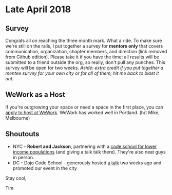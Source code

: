 # Late April 2018

## Survey
Congrats all on reaching the three month mark. What a ride. To make sure we're still on the rails, I put together a survey for **mentors only** that covers communication, organization, chapter members, and direction (link removed from Github edition). Please take it if you have the time; all results will be submitted to a friend outside the org, so really, don't pull any punches. This survey will be open for two weeks. *Aside: extra credit if you put together a mentee survey for your own city or for all of them; hit me back to blast it out.*

## WeWork as a Host
If you're outgrowing your space or need a space in the first place, you can [apply to host at WeWork](https://www.meetup.com/requestspace/). WeWork has worked well in Portland. (h/t Mike, Melbourne)

## Shoutouts
* NYC - **Robert and Jackson**, partnering with a [code school for lower income populations](https://www.accesslabs.org/) (and giving a talk talk there). They're also neat guys in person.
* DC - Dojo Code School - generously hosted [a talk](https://github.com/askadev/talks/tree/master/talks/2018-04-12-the-tupperware-problem) two weeks ago and promoted our event in the city

Stay cool,

Tim
